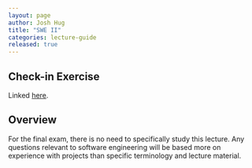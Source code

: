 ```yaml
---
layout: page
author: Josh Hug
title: "SWE II"
categories: lecture-guide
released: true
---
```



## Check-in Exercise
Linked [here](https://forms.gle/nPdCUc9GU6s4SKfq6).

## Overview

For the final exam, there is no need to specifically study this lecture. Any questions relevant to software engineering will be based more on experience with projects than specific terminology and lecture material.
